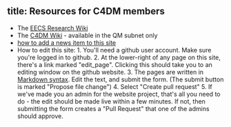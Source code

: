 title: Resources for C4DM members
----------------

* The [EECS Research Wiki](http://research-wiki.eecs.qmul.ac.uk/)
* The [C4DM Wiki](http://kakapo.dcs.qmul.ac.uk/c4dmwiki/doku.php) - available in the QM subnet only
* [how to add a news item to this site](news/howto.html)
* How to edit this site:
      1. You'll need a github user account. Make sure you're logged in to github.
      2. At the lower-right of any page on this site, there's a link marked "edit_page". Clicking this should take you to an editing window on the github website.
      3. The pages are written in [Markdown syntax](http://daringfireball.net/projects/markdown/syntax). Edit the text, and submit the form. (The submit button is marked "Propose file change")
      4. Select "Create pull request"
      5. If we've made you an admin for the website project, that's all you need to do - the edit should be made live within a few minutes. If not, then submitting the form creates a "Pull Request" that one of the admins should approve.

